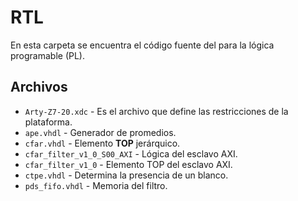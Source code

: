 # RTL

En esta carpeta se encuentra el código fuente del para la lógica programable (PL).

## Archivos

* `Arty-Z7-20.xdc` - Es el archivo que define las restricciones de la plataforma.
* `ape.vhdl` - Generador de promedios.
* `cfar.vhdl` - Elemento **TOP** jerárquico.
* `cfar_filter_v1_0_S00_AXI` - Lógica del esclavo AXI.
* `cfar_filter_v1_0` - Elemento TOP del esclavo AXI.
* `ctpe.vhdl` - Determina la presencia de un blanco.
* `pds_fifo.vhdl` - Memoria del filtro.